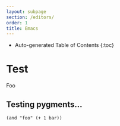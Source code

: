 ```yaml
---
layout: subpage
section: /editors/
order: 1
title: Emacs
---
```


- Auto-generated Table of Contents
{:toc}

# Test
Foo

## Testing pygments...


```elisp
(and "foo" (+ 1 bar))
```
